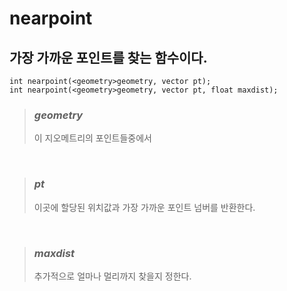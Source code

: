 # nearpoint
## 가장 가까운 포인트를 찾는 함수이다.
```
int nearpoint(<geometry>geometry, vector pt);
int nearpoint(<geometry>geometry, vector pt, float maxdist);
```
>### *geometry*  
>이 지오메트리의 포인트들중에서

<br/>

>### *pt*  
>이곳에 할당된 위치값과 가장 가까운 포인트 넘버를 반환한다.

<br/>

>### *maxdist*  
>추가적으로 얼마나 멀리까지 찾을지 정한다.
